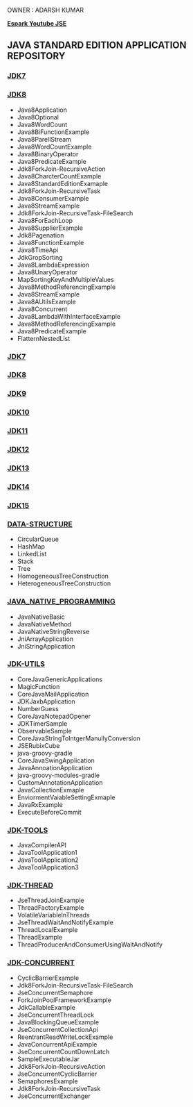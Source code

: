 
OWNER : ADARSH KUMAR 

**[Espark Youtube JSE ](https://www.youtube.com/playlist?list=PLBH_SvM38ibECCbbb2GJpjQeBgYDg7tSH)**

JAVA STANDARD EDITION APPLICATION REPOSITORY 
---------------------------------------------
### [JDK7](https://github.com/adarshkumarsingh83/java_jse/tree/master/JDK7)
### [JDK8](https://github.com/adarshkumarsingh83/java_jse/tree/master/JDK8)
- Java8Application			
- Java8Optional				
- Java8WordCount
- Java8BiFunctionExample			
- Java8ParellStream			
- Java8WordCountExample
- Java8BinaryOperator			
- Java8PredicateExample			
- Jdk8ForkJoin-RecursiveAction
- Java8CharcterCountExample		
- Java8StandardEditionExamaple		
- Jdk8ForkJoin-RecursiveTask
- Java8ConsumerExample			
- Java8StreamExample			
- Jdk8ForkJoin-RecursiveTask-FileSearch
- Java8ForEachLoop		
- Java8SupplierExample			
- Jdk8Pagenation
- Java8FunctionExample			
- Java8TimeApi				
- JdkGropSorting
- Java8LambdaExpression			
- Java8UnaryOperator			
- MapSortingKeyAndMultipleValues
- Java8MethodReferencingExample
- Java8StreamExample
- Java8AUtilsExample
- Java8Concurrent
- Java8LambdaWithInterfaceExample
- Java8MethodReferencingExample
- Java8PredicateExample
- FlatternNestedList

### [JDK7](https://github.com/adarshkumarsingh83/java_jse/tree/master/APPLICATION/JDK7)
### [JDK8](https://github.com/adarshkumarsingh83/java_jse/tree/master/APPLICATION/JDK8)
### [JDK9](https://github.com/adarshkumarsingh83/java_jse/tree/master/APPLICATION/JDK9)
### [JDK10](https://github.com/adarshkumarsingh83/java_jse/tree/master/APPLICATION/JDK10)
### [JDK11](https://github.com/adarshkumarsingh83/java_jse/tree/master/APPLICATION/JDK11)
### [JDK12](https://github.com/adarshkumarsingh83/java_jse/tree/master/APPLICATION/JDK12)
### [JDK13](https://github.com/adarshkumarsingh83/java_jse/tree/master/APPLICATION/JDK13)
### [JDK14](https://github.com/adarshkumarsingh83/java_jse/tree/master/APPLICATION/JDK14)
### [JDK15](https://github.com/adarshkumarsingh83/java_jse/tree/master/APPLICATION/JDK15)


### [DATA-STRUCTURE](https://github.com/adarshkumarsingh83/java_jse/tree/master/DATA-STRUCTURE)
- CircularQueue
- HashMap
- LinkedList
- Stack
- Tree
- HomogeneousTreeConstruction
- HeterogeneousTreeConstruction

### [JAVA_NATIVE_PROGRAMMING](https://github.com/adarshkumarsingh83/java_jse/tree/master/JAVA_NATIVE_PROGRAMMING)
- JavaNativeBasic
- JavaNativeMethod
- JavaNativeStringReverse
- JniArrayApplication
- JniStringApplication

### [JDK-UTILS](https://github.com/adarshkumarsingh83/java_jse/tree/master/JDK-UTILS)
- CoreJavaGenericApplications					
- MagicFunction
- CoreJavaMailApplication			
- JDKJaxbApplication			
- NumberGuess
- CoreJavaNotepadOpener			
- JDKTimerSample				
- ObservableSample
- CoreJavaStringToIntgerManullyConversion	
- JSERubixCube				
- java-groovy-gradle
- CoreJavaSwingApplication		
- JavaAnnoationApplication		
- java-groovy-modules-gradle
- CustomAnnotationApplication		
- JavaCollectionExmaple
- EnviormentVaiableSettingExmaple		
- JavaRxExample
- ExecuteBeforeCommit

### [JDK-TOOLS](https://github.com/adarshkumarsingh83/java_jse/tree/master/JDK-TOOLS)
- JavaCompilerAPI
- JavaToolApplication1
- JavaToolApplication2
- JavaToolApplication3

### [JDK-THREAD](https://github.com/adarshkumarsingh83/java_jse/tree/master/JDK-THREAD)
- JseThreadJoinExample				
- ThreadFactoryExample				
- VolatileVariableInThreads
- JseThreadWaitAndNotifyExample			
- ThreadLocalExample
- ThreadExample					
- ThreadProducerAndConsumerUsingWaitAndNotify

### [JDK-CONCURRENT](https://github.com/adarshkumarsingh83/java_jse/tree/master/JDK-CONCURRENT)
- CyclicBarrierExample			
- Jdk8ForkJoin-RecursiveTask-FileSearch	
- JseConcurrentSemaphore
- ForkJoinPoolFrameworkExample		
- JdkCallableExample			
- JseConcurrentThreadLock
- JavaBlockingQueueExample		
- JseConcurrentCollectionApi		
- ReentrantReadWriteLockExample
- JavaConcurrentApiExample		
- JseConcurrentCountDownLatch		
- SampleExecutableJar
- Jdk8ForkJoin-RecursiveAction		
- JseConcurrentCyclicBarrier		
- SemaphoresExample
- Jdk8ForkJoin-RecursiveTask		
- JseConcurrentExchanger




